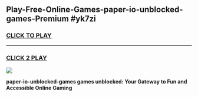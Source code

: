 
## Play-Free-Online-Games-paper-io-unblocked-games-Premium #yk7zi
<h3>
<a href="https://premium.freeplayer.one?title=paper-io-unblocked-games&ref=8M">CLICK TO PLAY</a></h3>
<hr>

<h3>
<a href="https://premium.freeplayer.one?title=paper-io-unblocked-games&ref=8M">CLICK 2 PLAY</a>
  
</h3>

<a href="https://premium.freeplayer.one?title=paper-io-unblocked-games&ref=8M"><img src="https://clearcache.store/games.png"></a>


**paper-io-unblocked-games games unblocked: Your Gateway to Fun and Accessible Online Gaming**

